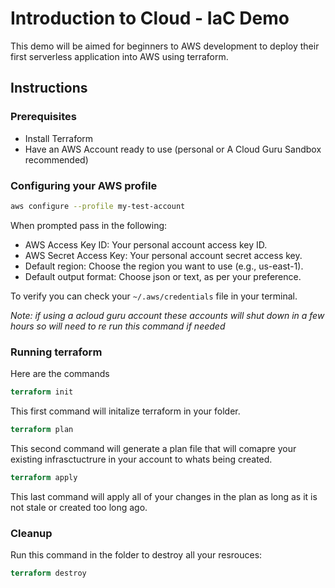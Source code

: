 # Introduction to Cloud - IaC Demo

This demo will be aimed for beginners to AWS development to deploy their first serverless application into AWS using terraform.

## Instructions
### Prerequisites

- Install Terraform
- Have an AWS Account ready to use (personal or A Cloud Guru Sandbox recommended)

### Configuring your AWS profile

```sh
aws configure --profile my-test-account
```

When prompted pass in the following:

- AWS Access Key ID: Your personal account access key ID.
- AWS Secret Access Key: Your personal account secret access key.
- Default region: Choose the region you want to use (e.g., us-east-1).
- Default output format: Choose json or text, as per your preference.

To verify you can check your `~/.aws/credentials` file in your terminal.

*Note: if using a acloud guru account these accounts will shut down in a few hours so will need to re run this command if needed*

### Running terraform

Here are the commands

```tf
terraform init
```

This first command will initalize terraform in your folder.

```tf
terraform plan
```

This second command will generate a plan file that will comapre your existing infrasctuctrure in your account to whats being created. 

```tf
terraform apply
```

This last command will apply all of your changes in the plan as long as it is not stale or created too long ago. 

### Cleanup

Run this command in the folder to destroy all your resrouces:

```tf
terraform destroy
```
